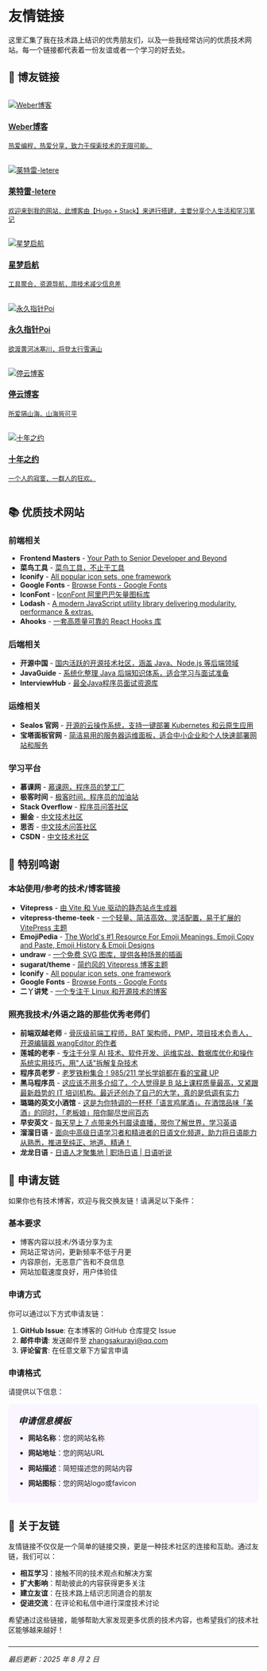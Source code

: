 # 友情链接

这里汇集了我在技术路上结识的优秀朋友们，以及一些我经常访问的优质技术网站。每一个链接都代表着一份友谊或者一个学习的好去处。

## 🤝 博友链接

<div class="friends-grid base-card">
  <a href="https://aimaji.top/" class="friend-link" target="_blank">
    <img src="/images/friends/Weber.webp" alt="Weber博客">
    <div class="info">
      <h4>Weber博客</h4>
      <p>热爱编程，热爱分享，致力于探索技术的无限可能。</p>
    </div>
  </a>
  
  <a href="https://letere-gzj.github.io/hugo-stack/" class="friend-link" target="_blank">
    <img src="/images/friends/muzimi.gif" alt="莱特雷-letere">
    <div class="info">
      <h4>莱特雷-letere</h4>
      <p>欢迎来到我的网站，此博客由【Hugo + Stack】来进行搭建，主要分享个人生活和学习笔记</p>
    </div>
  </a>
  
  <a href="https://cpython666.github.io/" class="friend-link" target="_blank">
    <img src="/images/friends/logo_star.svg" alt="星梦启航">
    <div class="info">
      <h4>星梦启航</h4>
      <p>工具聚合，资源导航，用技术减少信息差</p>
    </div>
  </a>
  
  <a href="http://www.foreverpoint.cn/" class="friend-link" target="_blank">
    <img src="/images/friends/foreverpoint.png" alt="永久指针Poi">
    <div class="info">
      <h4>永久指针Poi</h4>
      <p>欲渡黄河冰塞川，将登太行雪满山</p>
    </div>
  </a>
  
  <a href="https://tingyun.top/" class="friend-link" target="_blank">
    <img src="/images/friends/tingyun-logo.png" alt="停云博客">
    <div class="info">
      <h4>停云博客</h4>
      <p>所爱隔山海，山海皆可平</p>
    </div>
  </a>
  
  <a href="https://www.foreverblog.cn/" class="friend-link" target="_blank">
    <img src="/images/friends/forever-blog.png" alt="十年之约">
    <div class="info">
      <h4>十年之约</h4>
      <p>一个人的寂寞，一群人的狂欢。</p>
    </div>
  </a>
</div>

## 📚 优质技术网站

<div class="base-card">
  <h3 class="card-title">前端相关</h3>
  <ul class="card-list">
    <li><strong>Frontend Masters</strong> - <a href="https://frontendmasters.com/" target="_blank">Your Path to Senior Developer and Beyond</a></li>
    <li><strong>菜鸟工具</strong> - <a href="https://www.jyshare.com/" target="_blank">菜鸟工具，不止于工具</a></li>
    <li><strong>Iconify</strong> - <a href="https://iconify.design/" target="_blank">All popular icon sets, one framework</a></li>
    <li><strong>Google Fonts</strong> - <a href="https://fonts.google.com/" target="_blank">Browse Fonts - Google Fonts</a></li>
    <li><strong>IconFont</strong> - <a href="https://www.iconfont.cn/" target="_blank">IconFont 阿里巴巴矢量图标库</a></li>
    <li><strong>Lodash</strong> - <a href="https://lodash.com/" target="_blank">A modern JavaScript utility library delivering modularity, performance & extras.</a></li>
    <li><strong>Ahooks</strong> - <a href="https://ahooks.js.org/zh-CN" target="_blank">一套高质量可靠的 React Hooks 库</a></li>
  </ul>
</div>

<div class="base-card">
  <h3 class="card-title">后端相关</h3>
  <ul class="card-list">
    <li><strong>开源中国</strong> - <a href="https://www.oschina.net/" target="_blank">国内活跃的开源技术社区，涵盖 Java、Node.js 等后端领域</a></li>
    <li><strong>JavaGuide</strong> - <a href="https://javaguide.cn/" target="_blank">系统化整理 Java 后端知识体系，适合学习与面试准备</a></li>
    <li><strong>InterviewHub</strong> - <a href="https://www.interviewhub.online/" target="_blank">最全Java程序员面试资源库</a></li>
  </ul>
</div>

<div class="base-card">
  <h3 class="card-title">运维相关</h3>
  <ul class="card-list">
    <li><strong>Sealos 官网</strong> - <a href="https://bja.sealos.run/" target="_blank">开源的云操作系统，支持一键部署 Kubernetes 和云原生应用</a></li>
    <li><strong>宝塔面板官网</strong> - <a href="https://www.bt.cn/" target="_blank">简洁易用的服务器运维面板，适合中小企业和个人快速部署网站和服务</a></li>
  </ul>
</div>

<div class="base-card">
  <h3 class="card-title">学习平台</h3>
  <ul class="card-list">
    <li><strong>慕课网</strong> - <a href="https://www.imooc.com/" target="_blank">慕课网，程序员的梦工厂</a></li>
    <li><strong>极客时间</strong> - <a href="https://www.geekbang.org/" target="_blank">极客时间，程序员的加油站</a></li>
    <li><strong>Stack Overflow</strong> - <a href="https://stackoverflow.com/" target="_blank">程序员问答社区</a></li>
    <li><strong>掘金</strong> - <a href="https://juejin.cn/" target="_blank">中文技术社区</a></li>
    <li><strong>思否</strong> - <a href="https://segmentfault.com/" target="_blank">中文技术问答社区</a></li>
    <li><strong>CSDN</strong> - <a href="https://www.csdn.net/" target="_blank">中文技术社区</a></li>
  </ul>
</div>

## 🌟 特别鸣谢

<div class="base-card">
  <h3 class="card-title">本站使用/参考的技术/博客链接</h3>
  <ul class="card-list">
    <li><strong>Vitepress</strong> - <a href="https://vitepress.dev/" target="_blank">由 Vite 和 Vue 驱动的静态站点生成器</a></li>
    <li><strong>vitepress-theme-teek</strong> - <a href="https://vp.teek.top/" target="_blank">一个轻量、简洁高效、灵活配置，易于扩展的 VitePress 主题</a></li>
    <li><strong>EmojiPedia</strong> - <a href="https://emojipedia.org/" target="_blank">The World's #1 Resource For Emoji Meanings, Emoji Copy and Paste, Emoji History & Emoji Designs</a></li>
    <li><strong>undraw</strong> - <a href="https://undraw.co/" target="_blank">一个免费 SVG 图库，提供各种场景的插画</a></li>
    <li><strong>sugarat/theme</strong> - <a href="https://theme.sugarat.top/" target="_blank">简约风的 Vitepress 博客主题</a></li>
    <li><strong>Iconify</strong> - <a href="https://iconify.design/" target="_blank">All popular icon sets, one framework</a></li>
    <li><strong>Google Fonts</strong> - <a href="https://fonts.google.com/" target="_blank">Browse Fonts - Google Fonts</a></li>
    <li><strong>二丫讲梵</strong> - <a href="https://wiki.eryajf.net/" target="_blank">一个专注于 Linux 和开源技术的博客</a></li>
  </ul>
</div>

<div class="base-card">
  <h3 class="card-title">照亮我技术/外语之路的那些优秀老师们</h3>
  <ul class="card-list">
    <li><strong>前端双越老师</strong> - <a href="https://juejin.cn/user/1714893868765373" target="_blank">骨灰级前端工程师，BAT 架构师，PMP，项目技术负责人，开源编辑器 wangEditor 的作者</a></li>
    <li><strong>莲城的老李</strong> - <a href="https://space.bilibili.com/383566149?spm_id_from=333.788.upinfo.detail.click" target="_blank">专注于分享 AI 技术、软件开发、运维实战、数据库优化和操作系统实用技巧，用"人话"拆解复杂技术</a></li>
    <li><strong>程序员老罗</strong> - <a href="https://space.bilibili.com/499388891?spm_id_from=333.1387.favlist.content.click" target="_blank">老罗铁粉集合！985/211 学长学姐都在看的宝藏 UP</a></li>
    <li><strong>黑马程序员</strong> - <a href="https://space.bilibili.com/37974444?spm_id_from=333.788.upinfo.detail.click" target="_blank">这应该不用多介绍了，个人觉得是 B 站上课程质量最高，又紧跟最新趋势的 IT 培训机构。最近还创办了自己的大学，真的是低调有实力</a></li>
    <li><strong>璐璐的英文小酒馆</strong> - <a href="https://music.163.com/#/djradio?id=792979399" target="_blank">这是为你特调的一杯杯「语言鸡尾酒」。在酒馆品味「美酒」的同时，「老板娘」陪你聊尽世间百态</a></li>
    <li><strong>早安英文</strong> - <a href="https://apps.apple.com/us/app/%E6%97%A9%E5%AE%89%E8%8B%B1%E6%96%87/id1469852314" target="_blank">每天早上 7 点带来外刊晨读直播，带你了解世界，学习英语</a></li>
    <li><strong>溜溜日语</strong> - <a href="https://www.ximalaya.com/album/10782741" target="_blank">面向中高级日语学习者和精进者的日语文化频道，助力将日语能力从熟悉，推进至纯正、地道、精通！</a></li>
    <li><strong>龙龙日语</strong> - <a href="https://www.douyin.com/user/MS4wLjABAAAAUqqe2snZXT0heGxRF6lk61l_ommqrkn2-FKxO4aNTs0" target="_blank">日语人才聚集地 | 职场日语 | 日语听说</a></li>
  </ul>
</div>

## 📝 申请友链

<div class="base-card">
  <p class="card-description">如果你也有技术博客，欢迎与我交换友链！请满足以下条件：</p>
  
  <h3 class="card-title">基本要求</h3>
  <ul class="card-list">
    <li>博客内容以技术/外语分享为主</li>
    <li>网站正常访问，更新频率不低于月更</li>
    <li>内容原创，无恶意广告和不良信息</li>
    <li>网站加载速度良好，用户体验佳</li>
  </ul>
  
  <h3 class="card-title">申请方式</h3>
  <p class="card-description">你可以通过以下方式申请友链：</p>
  <ol class="card-list">
    <li><strong>GitHub Issue</strong>: 在本博客的 GitHub 仓库提交 Issue</li>
    <li><strong>邮件申请</strong>: 发送邮件至 <a href="mailto:zhangsakurayi@qq.com">zhangsakurayi@qq.com</a></li>
    <li><strong>评论留言</strong>: 在任意文章下方留言申请</li>
  </ol>
  
  <h3 class="card-title">申请格式</h3>
  <p class="card-description">请提供以下信息：</p>
  
  <div class="application-format-highlight">
    <h5>申请信息模板</h5>
    <ul>
      <li><strong>网站名称</strong>：您的网站名称</li>
      <li><strong>网站地址</strong>：您的网站URL</li>
      <li><strong>网站描述</strong>：简短描述您的网站内容</li>
      <li><strong>网站图标</strong>：您的网站logo或favicon</li>
    </ul>
  </div>
</div>

## 💭 关于友链

<div class="base-card">
  <p class="card-description">友情链接不仅仅是一个简单的链接交换，更是一种技术社区的连接和互助。通过友链，我们可以：</p>
  
  <ul class="card-list">
    <li><strong>相互学习</strong>：接触不同的技术观点和解决方案</li>
    <li><strong>扩大影响</strong>：帮助彼此的内容获得更多关注</li>
    <li><strong>建立友谊</strong>：在技术路上结识志同道合的朋友</li>
    <li><strong>促进交流</strong>：在评论和私信中进行深度技术讨论</li>
  </ul>
  
  <p class="card-description">希望通过这些链接，能够帮助大家发现更多优质的技术内容，也希望我们的技术社区能够越来越好！</p>
</div>

---

_最后更新：2025 年 8 月 2 日_

<style>
.friends-grid {
  display: grid;
  grid-template-columns: repeat(auto-fit, minmax(300px, 1fr));
  gap: 16px;
  margin: 2rem 0;
}

@media (max-width: 768px) {
  .friends-grid {
    grid-template-columns: 1fr;
  }
}

.friend-link .info h4 {
  color: var(--vp-c-text-1);
  font-size: 1.1em;
  font-weight: 600;
}

.friend-link .info p {
  color: var(--vp-c-text-2);
  font-size: 0.9em;
  line-height: 1.4;
}

/* 卡片间距 */
.base-card {
  margin-bottom: 1.5rem;
}

.base-card:last-child {
  margin-bottom: 0;
}

/* 申请格式高亮区域样式 */
.application-format-highlight {
  background: #faf5ff;
  border: 1px solid var(--vp-c-border);
  border-radius: 8px;
  padding: 1.25rem;
  margin-top: 1rem;
}

.application-format-highlight h5 {
  margin: 0 0 0.75rem 0;
  font-size: 1.1rem;
  font-weight: 600;
  color: var(--vp-c-brand-1);
}

.application-format-highlight ul {
  margin: 0;
  padding-left: 1.25rem;
  color: var(--vp-c-text-1);
}

.application-format-highlight li {
  margin-bottom: 0.5rem;
  line-height: 1.6;
}

.application-format-highlight strong {
  color: var(--vp-c-brand-1);
  font-weight: 600;
}

/* 深色主题适配 */
:root[class*="dark"] .application-format-highlight {
  background: var(--vp-c-bg);
  border-color: var(--vp-c-border);
}
</style>
